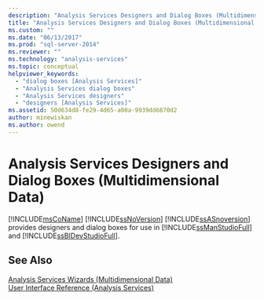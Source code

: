 ```yaml
---
description: "Analysis Services Designers and Dialog Boxes (Multidimensional Data)"
title: "Analysis Services Designers and Dialog Boxes (Multidimensional Data) | Microsoft Docs"
ms.custom: ""
ms.date: "06/13/2017"
ms.prod: "sql-server-2014"
ms.reviewer: ""
ms.technology: "analysis-services"
ms.topic: conceptual
helpviewer_keywords: 
  - "dialog boxes [Analysis Services]"
  - "Analysis Services dialog boxes"
  - "Analysis Services designers"
  - "designers [Analysis Services]"
ms.assetid: 50d634d8-fe29-4d65-a00a-9939dd6870d2
author: minewiskan
ms.author: owend
---
```

# Analysis Services Designers and Dialog Boxes (Multidimensional Data)
  [!INCLUDE[msCoName](../includes/msconame-md.md)] [!INCLUDE[ssNoVersion](../includes/ssnoversion-md.md)] [!INCLUDE[ssASnoversion](../includes/ssasnoversion-md.md)] provides designers and dialog boxes for use in [!INCLUDE[ssManStudioFull](../includes/ssmanstudiofull-md.md)] and [!INCLUDE[ssBIDevStudioFull](../includes/ssbidevstudiofull-md.md)].  
  
## See Also  
 [Analysis Services Wizards &#40;Multidimensional Data&#41;](analysis-services-wizards-multidimensional-data.md)   
 [User Interface Reference &#40;Analysis Services&#41;](user-interface-reference-analysis-services.md)  
  
  
